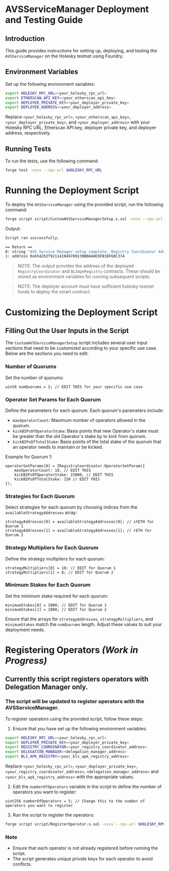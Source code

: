 # AVSServiceManager Deployment and Testing Guide

## Introduction

This guide provides instructions for setting up, deploying, and testing the `AVSServiceManager` on the Holesky testnet using Foundry.

## Environment Variables

Set up the following environment variables:

```sh
export HOLESKY_RPC_URL=<your_holesky_rpc_url>
export ETHERSCAN_API_KEY=<your_etherscan_api_key>
export DEPLOYER_PRIVATE_KEY=<your_deployer_private_key>
export DEPLOYER_ADDRESS=<your_deployer_address>
```

Replace `<your_holesky_rpc_url>`, `<your_etherscan_api_key>`, `<your_deployer_private_key>`, and `<your_deployer_address>` with your Holesky RPC URL, Etherscan API key, deployer private key, and deployer address, respectively.

## Running Tests

To run the tests, use the following command:

```sh
forge test -vvvv --rpc-url $HOLESKY_RPC_URL
```

# Running the Deployment Script

To deploy the `AVSServiceManager` using the provided script, run the following command:

```sh
forge script script/CustomAVSServiceManagerSetup.s.sol -vvvv --rpc-url $HOLESKY_RPC_URL --via-ir --legacy
```

Output:

```sh
Script ran successfully.

== Return ==
0: string "AVS Service Manager setup complete, Registry Coordinator Address:"
1: address 0x6542b3f921141049789130BBA48E9FB38F68C374
```

> NOTE: The output provides the address of the deployed `RegistryCoordinator` and `BLSApkRegistry` contracts. These should be stored as environment variables for running subsequent scripts.

> NOTE: The deployer account must have sufficient holesky testnet funds to deploy the smart contract.

# Customizing the Deployment Script

## Filling Out the User Inputs in the Script

The `CustomAVSServiceManagerSetup` script includes several user input sections that need to be customized according to your specific use case. Below are the sections you need to edit:

### Number of Quorums

Set the number of quorums:

```solidity
uint8 numQuorums = 2; // EDIT THIS for your specific use case
```

### Operator Set Params for Each Quorum

Define the parameters for each quorum. Each quorum's parameters include:

- `maxOperatorCount`: Maximum number of operators allowed in the quorum.
- `kickBIPsOfOperatorStake`: Basis points that new Operator's stake must be greater than the old Operator's stake by to kick from quorum.
- `kickBIPsOfTotalStake`: Basis points of the total stake of the quorum that an operator needs to maintain or be kicked.

Example for Quorum 1:

```solidity
operatorSetParams[0] = IRegistryCoordinator.OperatorSetParam({
    maxOperatorCount: 10, // EDIT THIS
    kickBIPsOfOperatorStake: 15000, // EDIT THIS
    kickBIPsOfTotalStake: 150 // EDIT THIS
});
```

### Strategies for Each Quorum

Select strategies for each quorum by choosing indices from the `availableStrategyAddresses` array:

```solidity
strategyAddresses[0] = availableStrategyAddresses[0]; // stETH for Quorum 1
strategyAddresses[1] = availableStrategyAddresses[1]; // rETH for Quorum 2
```

### Strategy Multipliers for Each Quorum

Define the strategy multipliers for each quorum:

```solidity
strategyMultipliers[0] = 10; // EDIT for Quorum 1
strategyMultipliers[1] = 8; // EDIT for Quorum 2
```

### Minimum Stakes for Each Quorum

Set the minimum stake required for each quorum:

```solidity
minimumStakes[0] = 1000; // EDIT for Quorum 1
minimumStakes[1] = 1000; // EDIT for Quorum 2
```

Ensure that the arrays for `strategyAddresses`, `strategyMultipliers`, and `minimumStakes` match the `numQuorums` length. Adjust these values to suit your deployment needs.

# Registering Operators _(Work in Progress)_

## Currently this script registers operators with Delegation Manager only.

### The script will be updated to register operators with the AVSServiceManager.

To register operators using the provided script, follow these steps:

1. Ensure that you have set up the following environment variables:

```sh
export HOLESKY_RPC_URL=<your_holesky_rpc_url>
export DEPLOYER_PRIVATE_KEY=<your_deployer_private_key>
export REGISTRY_COORDINATOR=<your_registry_coordinator_address>
export DELEGATION_MANAGER=<delegation_manager_address>
export BLS_APK_REGISTRY=<your_bls_apk_registry_address>
```

Replace `<your_holesky_rpc_url>`, `<your_deployer_private_key>`, `<your_registry_coordinator_address>`, `<delegation_manager_address>` and `<your_bls_apk_registry_address>` with the appropriate values.

2. Edit the `numberOfOperators` variable in the script to define the number of operators you want to register:

```solidity
uint256 numberOfOperators = 5; // Change this to the number of operators you want to register
```

3. Run the script to register the operators:

```sh
forge script script/RegisterOperator.s.sol -vvvv --rpc-url $HOLESKY_RPC_URL --via-ir --legacy
```

### Note

- Ensure that each operator is not already registered before running the script.
- The script generates unique private keys for each operator to avoid conflicts.
